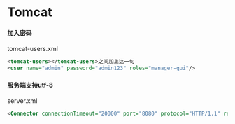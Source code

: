 # Tomcat

#### 加入密码

tomcat-users.xml

```xml
<tomcat-users></tomcat-users>之间加上这一句
<user name="admin" password="admin123" roles="manager-gui"/>
```

#### 服务端支持utf-8

server.xml

```xml
<Connector connectionTimeout="20000" port="8080" protocol="HTTP/1.1" redirectPort="8443" URIEncoding="UTF-8"/>
```